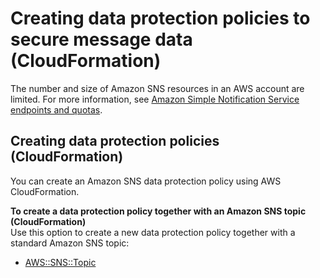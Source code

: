 # Creating data protection policies to secure message data \(CloudFormation\)<a name="sns-message-data-protection-configure-cfn"></a>

The number and size of Amazon SNS resources in an AWS account are limited\. For more information, see [Amazon Simple Notification Service endpoints and quotas](https://docs.aws.amazon.com/general/latest/gr/sns.html)\.

## Creating data protection policies \(CloudFormation\)<a name="create-policies-cfn"></a>

You can create an Amazon SNS data protection policy using AWS CloudFormation\. 

**To create a data protection policy together with an Amazon SNS topic \(CloudFormation\)**  
Use this option to create a new data protection policy together with a standard Amazon SNS topic:
+ [AWS::SNS::Topic](https://docs.aws.amazon.com/AWSCloudFormation/latest/UserGuide/aws-resource-sns-topic.html)